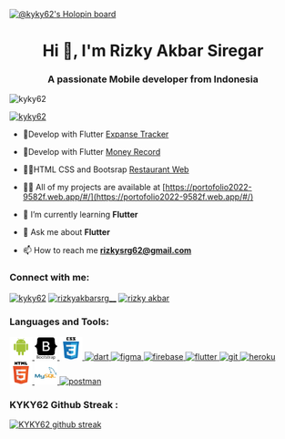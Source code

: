 [![@kyky62's Holopin board](https://holopin.io/api/user/board?user=kyky62)](https://holopin.io/@kyky62)
<h1 align="center">Hi 👋, I'm Rizky Akbar Siregar</h1>
<h3 align="center">A passionate Mobile developer from Indonesia</h3>

<p align="left"> <img src="https://komarev.com/ghpvc/?username=kyky62&label=Profile%20views&color=0e75b6&style=flat" alt="kyky62" /> </p>

<p align="left"> <a href="https://github.com/ryo-ma/github-profile-trophy"><img src="https://github-profile-trophy.vercel.app/?username=kyky62" alt="kyky62" /></a> </p>

- 📱Develop with Flutter [Expanse Tracker](https://www.mediafire.com/file/0u55prhq5fdnb1u/ExpanseTracker.apk/file)

- 📱Develop with Flutter [Money Record](https://www.mediafire.com/file/zxaepdpzj1d3vdx/money_record.apk/file)

- 👨‍💻HTML CSS and Bootsrap [Restaurant Web](https://resto17agustus.web.app/)

- 👨‍💻 All of my projects are available at [https://portofolio2022-9582f.web.app/#/](https://portofolio2022-9582f.web.app/#/) 

- 🌱 I’m currently learning **Flutter** 

- 💬 Ask me about **Flutter**

- 📫 How to reach me **rizkysrg62@gmail.com**

<h3 align="left">Connect with me:</h3>
<p align="left">
<a href="https://dev.to/kyky62" target="blank"><img align="center" src="https://raw.githubusercontent.com/rahuldkjain/github-profile-readme-generator/master/src/images/icons/Social/devto.svg" alt="kyky62" height="30" width="40" /></a>
<a href="https://instagram.com/rizkyakbarsrg__" target="blank"><img align="center" src="https://raw.githubusercontent.com/rahuldkjain/github-profile-readme-generator/master/src/images/icons/Social/instagram.svg" alt="rizkyakbarsrg__" height="30" width="40" /></a>
<a href="https://www.youtube.com/c/rizky akbar" target="blank"><img align="center" src="https://raw.githubusercontent.com/rahuldkjain/github-profile-readme-generator/master/src/images/icons/Social/youtube.svg" alt="rizky akbar" height="30" width="40" /></a>
</p>

<h3 align="left">Languages and Tools:</h3>
<p align="left"> <a href="https://developer.android.com" target="_blank" rel="noreferrer"> <img src="https://raw.githubusercontent.com/devicons/devicon/master/icons/android/android-original-wordmark.svg" alt="android" width="40" height="40"/> </a> <a href="https://getbootstrap.com" target="_blank" rel="noreferrer"> <img src="https://raw.githubusercontent.com/devicons/devicon/master/icons/bootstrap/bootstrap-plain-wordmark.svg" alt="bootstrap" width="40" height="40"/> </a> <a href="https://www.w3schools.com/css/" target="_blank" rel="noreferrer"> <img src="https://raw.githubusercontent.com/devicons/devicon/master/icons/css3/css3-original-wordmark.svg" alt="css3" width="40" height="40"/> </a> <a href="https://dart.dev" target="_blank" rel="noreferrer"> <img src="https://www.vectorlogo.zone/logos/dartlang/dartlang-icon.svg" alt="dart" width="40" height="40"/> </a> <a href="https://www.figma.com/" target="_blank" rel="noreferrer"> <img src="https://www.vectorlogo.zone/logos/figma/figma-icon.svg" alt="figma" width="40" height="40"/> </a> <a href="https://firebase.google.com/" target="_blank" rel="noreferrer"> <img src="https://www.vectorlogo.zone/logos/firebase/firebase-icon.svg" alt="firebase" width="40" height="40"/> </a> <a href="https://flutter.dev" target="_blank" rel="noreferrer"> <img src="https://www.vectorlogo.zone/logos/flutterio/flutterio-icon.svg" alt="flutter" width="40" height="40"/> </a> <a href="https://git-scm.com/" target="_blank" rel="noreferrer"> <img src="https://www.vectorlogo.zone/logos/git-scm/git-scm-icon.svg" alt="git" width="40" height="40"/> </a> <a href="https://heroku.com" target="_blank" rel="noreferrer"> <img src="https://www.vectorlogo.zone/logos/heroku/heroku-icon.svg" alt="heroku" width="40" height="40"/> </a> <a href="https://www.w3.org/html/" target="_blank" rel="noreferrer"> <img src="https://raw.githubusercontent.com/devicons/devicon/master/icons/html5/html5-original-wordmark.svg" alt="html5" width="40" height="40"/> </a> <a href="https://www.mysql.com/" target="_blank" rel="noreferrer"> <img src="https://raw.githubusercontent.com/devicons/devicon/master/icons/mysql/mysql-original-wordmark.svg" alt="mysql" width="40" height="40"/> </a> <a href="https://postman.com" target="_blank" rel="noreferrer"> <img src="https://www.vectorlogo.zone/logos/getpostman/getpostman-icon.svg" alt="postman" width="40" height="40"/> </a> </p>


### KYKY62 Github Streak :
[![KYKY62 github streak](https://github-readme-streak-stats.herokuapp.com/?user=KYKY62&theme=blue-green)](https://github.com/KYKY62/github-readme-streak-stats)

